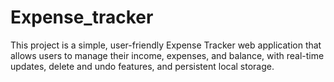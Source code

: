 # Expense_tracker
This project is a simple, user-friendly Expense Tracker web application that allows users to manage their income, expenses, and balance, with real-time updates, delete and undo features, and persistent local storage.
